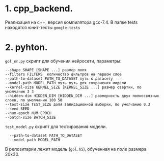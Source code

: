 # 1. cpp_backend.
 Реализация на c++, версия компилятора gcc-7.4. В папке tests находятся юнит-тесты `google-tests`

# 2. pyhton.
`gol_nn.py` скрипт для обучения нейросети, параметры:

```
--shape SHAPE [SHAPE ...] размер поля
--filters FILTERS  количество фильтров на первом слое
--path-to-dataset PATH_TO_DATASET путь к датасету
--model-path MODEL_PATH путь путь для сохранения модели
--kernel-size KERNEL_SIZE [KERNEL_SIZE ...] размер свертки, по умолчанию 3 3
--hidden-dim HIDDEN_DIM [HIDDEN_DIM ...] размерность двух полносвязных слоев, по умолчанию 100 50 
--test-size TEST_SIZE доля валидационной выборки, по умолчанию 0.3
--seed SEED
--num-epoch NUM_EPOCH
--batch-size BATCH_SIZE

```
`test_model.py` скрипт для тестирования модели.
```
  --path-to-dataset PATH_TO_DATASET
  --model-path MODEL_PATH
```

В репозитарии лежит модель (`gol.h5`), обученная на поле размера 20x30. 